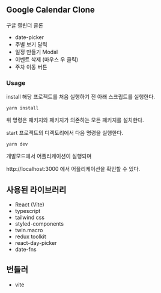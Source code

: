 
## Google Calendar Clone
구글 캘린더 클론
- date-picker
- 주별 보기 달력
- 일정 만들기 Modal
- 이벤트 삭제 (마우스 우 클릭)
- 주차 이동 버튼
### Usage
install
해당 프로젝트를 처음 실행하기 전 아래 스크립트를 실행한다.
```shall
yarn install
```
위 명령은 패키지와 패키지가 의존하는 모든 패키지를 설치한다.

start
프로젝트의 디렉토리에서 다음 명령을 실행한다.
```shall
yarn dev
```


개발모드에서 어플리케이션이 실행되며

http://localhost:3000 에서 어플리케이션을 확인할 수 있다.


## 사용된 라이브러리
- React (Vite)
- typescript
- tailwind css
- styled-components
- twin.macro
- redux toolkit
- react-day-picker
- date-fns

## 번들러
- vite
